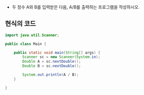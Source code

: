 
- 두 정수 A와 B를 입력받은 다음, A/B를 출력하는 프로그램을 작성하시오.  

## 현식의 코드

```java
import java.util.Scanner;

public class Main {

    public static void main(String[] args) {
        Scanner sc = new Scanner(System.in);
        Double A = sc.nextDouble();
        Double B = sc.nextDouble();

        System.out.println(A / B);
    }

}
```